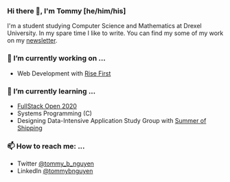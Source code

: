 ### Hi there 👋, I'm Tommy [he/him/his]
I'm a student studying Computer Science and Mathematics at Drexel University. In my spare time I like to write. You can find my some of my work on my [newsletter](https://overthinking.substack.com/).

### 🔭 I’m currently working on ...
- Web Development with [Rise First](https://risefirst.org/)


### 🌱 I’m currently learning ...
- [FullStack Open 2020](https://fullstackopen.com/)
- Systems Programming (C)
- Designing Data-Intensive Application Study Group with [Summer of Shipping](https://summerofshipping.com/)

### 📫 How to reach me: ...
- Twitter [@tommy_b_nguyen](https://twitter.com/tommy_b_nguyen)
- LinkedIn [@tommybnguyen](https://www.linkedin.com/in/tommybnguyen/)
<!--
**tnguyen21/tnguyen21** is a ✨ _special_ ✨ repository because its `README.md` (this file) appears on your GitHub profile.

Here are some ideas to get you started:

- 🔭 I’m currently working on ...
- 🌱 I’m currently learning ...
- 👯 I’m looking to collaborate on ...
- 🤔 I’m looking for help with ...
- 💬 Ask me about ...
- 📫 How to reach me: ...
- 😄 Pronouns: ...
- ⚡ Fun fact: ...
-->


